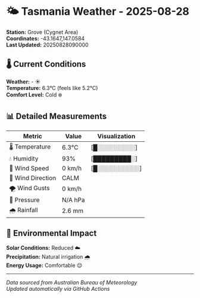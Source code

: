 # 🌤️ Tasmania Weather - 2025-08-28

**Station:** Grove (Cygnet Area)  
**Coordinates:** -43.1647,147.0584  
**Last Updated:** 20250828090000

## 🌡️ Current Conditions

**Weather:** - ☀️  
**Temperature:** 6.3°C (feels like 5.2°C)  
**Comfort Level:** Cold ❄️

## 📊 Detailed Measurements

| Metric | Value | Visualization |
|--------|-------|---------------|
| 🌡️ Temperature | 6.3°C | [█░░░░░░░░░] |
| 💧 Humidity | 93% | [█████████░] |
| 💨 Wind Speed | 0 km/h | [█░░░░░░░░░░] |
| 🧭 Wind Direction | CALM | |
| 🌪️ Wind Gusts | 0 km/h | |
| 🔽 Pressure | N/A hPa | |
| 🌧️ Rainfall | 2.6 mm | |

## 🌱 Environmental Impact

**Solar Conditions:** Reduced ☁️  
**Precipitation:** Natural irrigation 🌧️  
**Energy Usage:** Comfortable 😌

---
*Data sourced from Australian Bureau of Meteorology*  
*Updated automatically via GitHub Actions*
